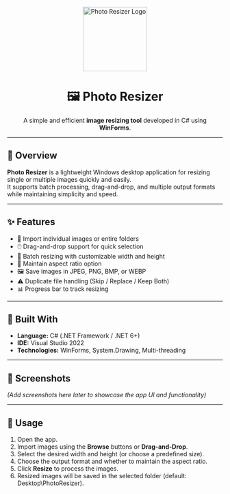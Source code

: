 <p align="center">
  <img src="https://github.com/your-username/PhotoResizer/blob/main/logo.png?raw=true" width="150" alt="Photo Resizer Logo"/>
</p>

<h1 align="center">🖼️ Photo Resizer</h1>
<p align="center">
  A simple and efficient <b>image resizing tool</b> developed in C# using <b>WinForms</b>.
</p>

---

## 🧩 Overview
**Photo Resizer** is a lightweight Windows desktop application for resizing single or multiple images quickly and easily.  
It supports batch processing, drag-and-drop, and multiple output formats while maintaining simplicity and speed.

---

## ✨ Features
- 📂 Import individual images or entire folders  
- 🖱️ Drag-and-drop support for quick selection  
- 📐 Batch resizing with customizable width and height  
- 🔄 Maintain aspect ratio option  
- 🖼️ Save images in JPEG, PNG, BMP, or WEBP  
- ⚠️ Duplicate file handling (Skip / Replace / Keep Both)  
- 📊 Progress bar to track resizing  

---

## 🧰 Built With
- **Language:** C# (.NET Framework / .NET 6+)  
- **IDE:** Visual Studio 2022  
- **Technologies:** WinForms, System.Drawing, Multi-threading  

---

## 📸 Screenshots
*(Add screenshots here later to showcase the app UI and functionality)*  

---

## 📝 Usage
1. Open the app.  
2. Import images using the **Browse** buttons or **Drag-and-Drop**.  
3. Select the desired width and height (or choose a predefined size).  
4. Choose the output format and whether to maintain the aspect ratio.  
5. Click **Resize** to process the images.  
6. Resized images will be saved in the selected folder (default: Desktop\PhotoResizer).  

